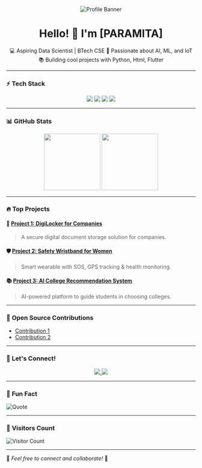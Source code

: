 <!-- Banner -->
<p align="center">
  <img src="https://https://github.com/Rai2608/blob/main/banner.png" alt="Profile Banner">
</p>

<!-- Introduction -->
<h1 align="center">Hello! 👋 I'm [PARAMITA]</h1>
<p align="center">
  💻 Aspiring Data Scientist | BTech CSE  
  🚀 Passionate about AI, ML, and IoT  
  📚 Building cool projects with Python, Html, Flutter
</p>

---

### ⚡ **Tech Stack**
<p align="center">
  <img src="https://img.shields.io/badge/-Python-3776AB?style=for-the-badge&logo=python&logoColor=white">
  <img src="https://img.shields.io/badge/-Machine%20Learning-F7931E?style=for-the-badge&logo=scikit-learn&logoColor=white">
  <img src="https://img.shields.io/badge/-Flutter-02569B?style=for-the-badge&logo=flutter&logoColor=white">
  <img src="https://img.shields.io/badge/-ESP32-323E48?style=for-the-badge&logo=esp32&logoColor=white">
</p>

---

### 📊 **GitHub Stats**
<p align="center">
  <img src="https://github-readme-stats.vercel.app/api?username=your-username&show_icons=true&theme=radical" height="150px">
  <img src="https://github-readme-streak-stats.herokuapp.com/?user=your-username&theme=radical" height="150px">
</p>

---

### 🔥 **Top Projects**
#### 🚀 [Project 1: DigiLocker for Companies](https://github.com/your-username/digilocker-project)
> A secure digital document storage solution for companies.

#### 🛡️ [Project 2: Safety Wristband for Women](https://github.com/your-username/safety-wristband)
> Smart wearable with SOS, GPS tracking & health monitoring.

#### 📚 [Project 3: AI College Recommendation System](https://github.com/your-username/ai-college-recommendation)
> AI-powered platform to guide students in choosing colleges.

---

### 🚀 **Open Source Contributions**
- [Contribution 1](https://github.com/open-source-project)
- [Contribution 2](https://github.com/open-source-project)

---

### 📣 **Let's Connect!**
<p align="center">
  <a href="https://www.linkedin.com/in/paramita-das-14116b2b4/">
    <img src="https://img.shields.io/badge/-LinkedIn-0077B5?style=for-the-badge&logo=linkedin&logoColor=white">
  </a>
  <a href="mailto:paro.rai13082604@gmail.com.com">
    <img src="https://img.shields.io/badge/-Email-D14836?style=for-the-badge&logo=gmail&logoColor=white">
  </a>
</p>

---

### 🎯 **Fun Fact**
![Quote](https://quotes-github-readme.vercel.app/api?type=horizontal&theme=dark)

---

### 🚀 **Visitors Count**
![Visitor Count](https://komarev.com/ghpvc/?username=your-username&color=brightgreen)

---

🌟 _Feel free to connect and collaborate!_ 🚀
